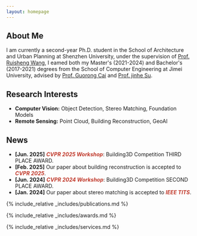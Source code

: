 ```yaml
---
layout: homepage
---
```


## About Me

I am currently a second-year Ph.D. student in the School of Architecture and Urban Planning at Shenzhen University, under the supervision of [Prof. Ruisheng Wang](https://geospatial.szu.edu.cn/info/1006/6566.htm), I eamed both my Master's (2021-2024) and Bachelor's (2017-2021) degrees from the School of Computer Engineering at Jimei University, advised by [Prof. Guorong Cai](https://cec.jmu.edu.cn/info/1008/4123.htm) and [Prof. jinhe Su](https://cec.jmu.edu.cn/info/1009/4932.htm). 

## Research Interests

- **Computer Vision:** Object Detection, Stereo Matching, Foundation Models
- **Remote Sensing:** Point Cloud, Building Reconstruction, GeoAI

## News

- **[Jun. 2025]** <b><i style="color:#c0392b">CVPR 2025 Workshop</i></b>: Building3D Competition THIRD PLACE AWARD.  
- **[Feb. 2025]** Our paper about building reconstruction is accepted to <b><i style="color:#c0392b">CVPR 2025</i></b>.  
- **[Jun. 2024]** <b><i style="color:#c0392b">CVPR 2024 Workshop</i></b>: Building3D Competition SECOND PLACE AWARD.  
- **[Jan. 2024]** Our paper about stereo matching is accepted to <b><i style="color:#c0392b">IEEE TITS</i></b>.  

{% include_relative _includes/publications.md %}

{% include_relative _includes/awards.md %}

{% include_relative _includes/services.md %}

